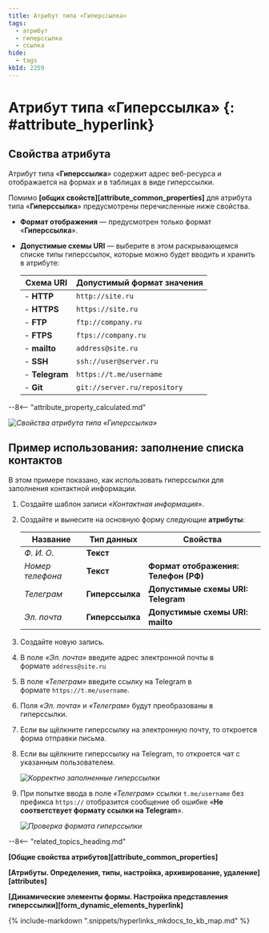 ```yaml
---
title: Атрибут типа «Гиперссылка»
tags:
  - атрибут
  - гиперссылка
  - ссылка
hide:
  - tags
kbId: 2259
---
```


# Атрибут типа «Гиперссылка» {: #attribute_hyperlink}

## Свойства атрибута

Атрибут типа «**Гиперссылка**» содержит адрес веб-ресурса и отображается на формах и в таблицах в виде гиперссылки.

Помимо **[общих свойств][attribute_common_properties]** для атрибута типа «**Гиперссылка**» предусмотрены перечисленные ниже свойства.

- **Формат отображения** — предусмотрен только формат «**Гиперссылка**».
- **Допустимые схемы URI** — выберите в этом раскрывающемся списке типы гиперссылок, которые можно будет вводить и хранить в атрибуте:

    |Схема URI|Допустимый формат значения|
    |---|---|
    |- **HTTP**|`http://site.ru`|
    |- **HTTPS**|`https://site.ru`|
    |- **FTP**|`ftp://company.ru`|
    |- **FTPS**|`ftps://company.ru`|
    |- **mailto**|`address@site.ru`|
    |- **SSH**|`ssh://user@server.ru`|
    |- **Telegram**|`https://t.me/username`|
    |- **Git**|`git://server.ru/repository`|

--8<-- "attribute_property_calculated.md"

_![Свойства атрибута типа «Гиперссылка»](attribute_hyperlink_properties.png)_

## Пример использования: заполнение списка контактов

В этом примере показано, как использовать гиперссылки для заполнения контактной информации.

1. Создайте шаблон записи «_Контактная информация_».
2. Создайте и вынесите на основную форму следующие **атрибуты**:
    
    |Название|Тип данных|Свойства|
    |---|---|---|
    |_Ф. И. О._|**Текст**||
    |_Номер телефона_|**Текст**|**Формат отображения: Телефон (РФ)**|
    |_Телеграм_|**Гиперссылка**|**Допустимые схемы URI: Telegram**|
    |_Эл. почта_|**Гиперссылка**|**Допустимые схемы URI: mailto**|
    
3. Создайте новую запись.
4. В поле _«Эл. почта»_ введите адрес электронной почты в формате `address@site.ru`
5. В поле _«Телеграм»_ введите ссылку на Telegram в формате `https://t.me/username`.
6. Поля _«Эл. почта»_ и _«Телеграм»_ будут преобразованы в гиперссылки.
7. Если вы щёлкните гиперссылку на электронную почту, то откроется форма отправки письма.
8. Если вы щёлкните гиперссылку на Telegram, то откроется чат с указанным пользователем.

    _![Корректно заполненные гиперссылки](attribute_hyperlink_example_telegram_valid.png)_

9. При попытке ввода в поле _«Телеграм»_ ссылки `t.me/username` без префикса `https://` отобразится сообщение об ошибке «**Не соответствует формату ссылки на Telegram**».

    _![Проверка формата гиперссылки](attribute_hyperlink_example_telegram_invalid.png)_

--8<-- "related_topics_heading.md"

**[Общие свойства атрибутов][attribute_common_properties]**

**[Атрибуты. Определения, типы, настройка, архивирование, удаление][attributes]**

**[Динамические элементы формы. Настройка представления гиперссылки][form_dynamic_elements_hyperlink]**

{%
include-markdown ".snippets/hyperlinks_mkdocs_to_kb_map.md"
%}
